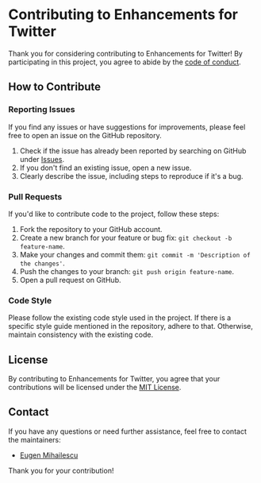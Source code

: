 # Contributing to Enhancements for Twitter

Thank you for considering contributing to Enhancements for Twitter! By participating in this project, you agree to abide by the [code of conduct](CODE_OF_CONDUCT.md).

## How to Contribute

### Reporting Issues

If you find any issues or have suggestions for improvements, please feel free to open an issue on the GitHub repository.

1. Check if the issue has already been reported by searching on GitHub under [Issues](https://github.com/eugenmihailescu/twitter-enhancements/issues).
2. If you don't find an existing issue, open a new issue.
3. Clearly describe the issue, including steps to reproduce if it's a bug.

### Pull Requests

If you'd like to contribute code to the project, follow these steps:

1. Fork the repository to your GitHub account.
2. Create a new branch for your feature or bug fix: `git checkout -b feature-name`.
3. Make your changes and commit them: `git commit -m 'Description of the changes'`.
4. Push the changes to your branch: `git push origin feature-name`.
5. Open a pull request on GitHub.

### Code Style

Please follow the existing code style used in the project. If there is a specific style guide mentioned in the repository, adhere to that. Otherwise, maintain consistency with the existing code.

## License

By contributing to Enhancements for Twitter, you agree that your contributions will be licensed under the [MIT License](LICENSE.md).

## Contact

If you have any questions or need further assistance, feel free to contact the maintainers:

- [Eugen Mihailescu](mailto:eugen.mihailescu@protonmail.com)

Thank you for your contribution!

